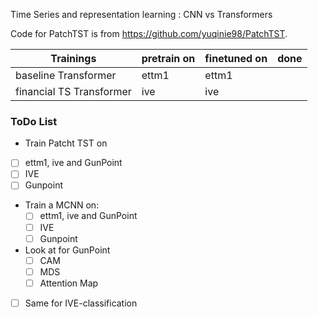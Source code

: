Time Series and representation learning : CNN vs Transformers


Code for PatchTST is from https://github.com/yuqinie98/PatchTST.


| Trainings                | pretrain on | finetuned on | done |
| ------------------------ | ----------- | ------------ | ---- |
| baseline Transformer     | ettm1       | ettm1        |      |
| financial TS Transformer | ive         | ive          |      |


### ToDo List 

- Train Patcht TST on 
 - [ ] ettm1, ive and GunPoint
  - [ ] IVE
  - [ ] Gunpoint
- Train a MCNN on:
  - [ ] ettm1, ive and GunPoint
  - [ ] IVE
  - [ ] Gunpoint
- Look at for GunPoint
  - [ ] CAM
  - [ ] MDS
  - [ ] Attention Map 
- [ ] Same for IVE-classification